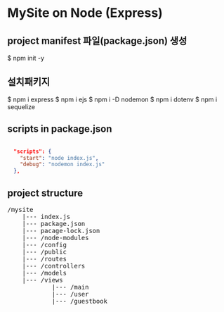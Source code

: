 # MySite on Node (Express)

## project manifest 파일(package.json) 생성
$ npm init -y

## 설치패키지
$ npm i express
$ npm i ejs
$ npm i -D nodemon
$ npm i dotenv
$ npm i sequelize

## scripts in package.json
```JSON

  "scripts": {
    "start": "node index.js",
    "debug": "nodemon index.js"
  },

```
## project structure
<pre>
/mysite
    |--- index.js
    |--- package.json
    |--- pacage-lock.json
    |--- /node-modules
    |--- /config
    |--- /public
    |--- /routes
    |--- /controllers
    |--- /models
    |--- /views
            |--- /main
            |--- /user
            |--- /guestbook
</pre>